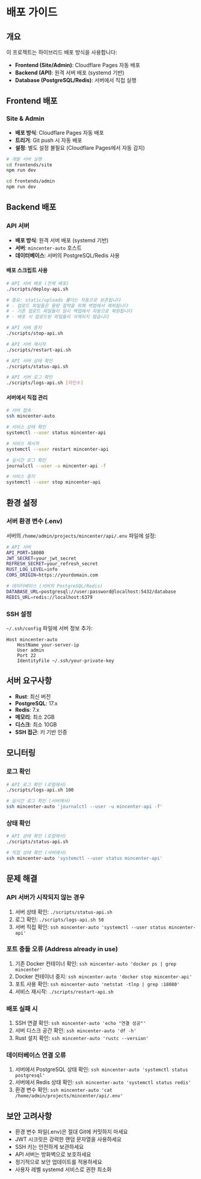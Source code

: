 # 배포 가이드

## 개요

이 프로젝트는 하이브리드 배포 방식을 사용합니다:

- **Frontend (Site/Admin)**: Cloudflare Pages 자동 배포
- **Backend (API)**: 원격 서버 배포 (systemd 기반)
- **Database (PostgreSQL/Redis)**: 서버에서 직접 실행

## Frontend 배포

### Site & Admin
- **배포 방식**: Cloudflare Pages 자동 배포
- **트리거**: Git push 시 자동 배포
- **설정**: 별도 설정 불필요 (Cloudflare Pages에서 자동 감지)

```bash
# 개발 서버 실행
cd frontends/site
npm run dev

cd frontends/admin  
npm run dev
```

## Backend 배포

### API 서버
- **배포 방식**: 원격 서버 배포 (systemd 기반)
- **서버**: `mincenter-auto` 호스트
- **데이터베이스**: 서버의 PostgreSQL/Redis 사용

#### 배포 스크립트 사용

```bash
# API 서버 배포 (전체 배포)
./scripts/deploy-api.sh

# 중요: static/uploads 폴더는 자동으로 보존됩니다
# - 업로드 파일들은 용량 절약을 위해 백업에서 제외됩니다
# - 기존 업로드 파일들이 임시 백업에서 자동으로 복원됩니다
# - 배포 시 업로드된 파일들이 삭제되지 않습니다

# API 서버 중지
./scripts/stop-api.sh

# API 서버 재시작
./scripts/restart-api.sh

# API 서버 상태 확인
./scripts/status-api.sh

# API 서버 로그 확인
./scripts/logs-api.sh [라인수]
```

#### 서버에서 직접 관리

```bash
# 서버 접속
ssh mincenter-auto

# 서비스 상태 확인
systemctl --user status mincenter-api

# 서비스 재시작
systemctl --user restart mincenter-api

# 실시간 로그 확인
journalctl --user -u mincenter-api -f

# 서비스 중지
systemctl --user stop mincenter-api
```

## 환경 설정

### 서버 환경 변수 (.env)
서버의 `/home/admin/projects/mincenter/api/.env` 파일에 설정:

```bash
# API 서버
API_PORT=18080
JWT_SECRET=your_jwt_secret
REFRESH_SECRET=your_refresh_secret
RUST_LOG_LEVEL=info
CORS_ORIGIN=https://yourdomain.com

# 데이터베이스 (서버의 PostgreSQL/Redis)
DATABASE_URL=postgresql://user:password@localhost:5432/database
REDIS_URL=redis://localhost:6379
```

### SSH 설정
`~/.ssh/config` 파일에 서버 정보 추가:

```
Host mincenter-auto
    HostName your-server-ip
    User admin
    Port 22
    IdentityFile ~/.ssh/your-private-key
```

## 서버 요구사항

- **Rust**: 최신 버전
- **PostgreSQL**: 17.x
- **Redis**: 7.x
- **메모리**: 최소 2GB
- **디스크**: 최소 10GB
- **SSH 접근**: 키 기반 인증

## 모니터링

### 로그 확인
```bash
# API 로그 확인 (로컬에서)
./scripts/logs-api.sh 100

# 실시간 로그 확인 (서버에서)
ssh mincenter-auto 'journalctl --user -u mincenter-api -f'
```

### 상태 확인
```bash
# API 상태 확인 (로컬에서)
./scripts/status-api.sh

# 직접 상태 확인 (서버에서)
ssh mincenter-auto 'systemctl --user status mincenter-api'
```

## 문제 해결

### API 서버가 시작되지 않는 경우
1. 서버 상태 확인: `./scripts/status-api.sh`
2. 로그 확인: `./scripts/logs-api.sh 50`
3. 서버 직접 확인: `ssh mincenter-auto 'systemctl --user status mincenter-api'`

### 포트 충돌 오류 (Address already in use)
1. 기존 Docker 컨테이너 확인: `ssh mincenter-auto 'docker ps | grep mincenter'`
2. Docker 컨테이너 중지: `ssh mincenter-auto 'docker stop mincenter-api'`
3. 포트 사용 확인: `ssh mincenter-auto 'netstat -tlnp | grep :18080'`
4. 서비스 재시작: `./scripts/restart-api.sh`

### 배포 실패 시
1. SSH 연결 확인: `ssh mincenter-auto 'echo "연결 성공"'`
2. 서버 디스크 공간 확인: `ssh mincenter-auto 'df -h'`
3. Rust 설치 확인: `ssh mincenter-auto 'rustc --version'`

### 데이터베이스 연결 오류
1. 서버에서 PostgreSQL 상태 확인: `ssh mincenter-auto 'systemctl status postgresql'`
2. 서버에서 Redis 상태 확인: `ssh mincenter-auto 'systemctl status redis'`
3. 환경 변수 확인: `ssh mincenter-auto 'cat /home/admin/projects/mincenter/api/.env'`

## 보안 고려사항

- 환경 변수 파일(.env)은 절대 Git에 커밋하지 마세요
- JWT 시크릿은 강력한 랜덤 문자열을 사용하세요
- SSH 키는 안전하게 보관하세요
- API 서버는 방화벽으로 보호하세요
- 정기적으로 보안 업데이트를 적용하세요
- 사용자 레벨 systemd 서비스로 권한 최소화
